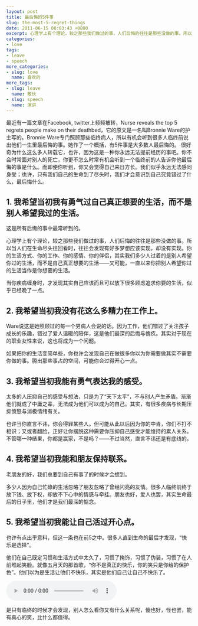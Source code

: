 ```yaml
---
layout: post
title: 最后悔的5件事
slug: the-most-5-regret-things
date: 2011-06-15 08:03:43 +0800
excerpt: 心理学上有个理论，较之那些我们做过的事，人们后悔的往往是那些没做的事。所以当人们在生命尽头往回看时，往往会发现有好多梦想应该实现，却没有实现。你的生活方式、你的工作、你的感情、你的伴侣，其实我们多少人过着的是别人希望你过的生活，而不是自己真正想要的生活——又可能，一直以来你把别人希望你过的生活当作是你想要的生活。
categories:
- love
tags:
- leave
- speech
more_categories:
- slug: love
  name: 喜欢的
more_tags:
- slug: leave
  name: 散伙
- slug: speech
  name: 演讲
---
```


最近有一篇文章在Facebook, twitter上频频被转，Nurse reveals the top 5 regrets people make on their deathbed，它的原文是一名叫Bronnie Ware的护士写的。Bronnie Ware专门照顾那些临终病人，所以有机会听到很多人临终前说出他们一生里最后悔的事。她作了一个概括，有5件事是大多数人最后悔的。
很好奇为什么这么多人转载它，也许，因为这是一种你永远无法提前经历的事吧。你不会时常面对别人的死亡，你更不怎么时常有机会听到一个临终前的人告诉你他最后悔的事是什么。而即便你听到，你又会觉得自己来日方长。我们似乎永远无法感同身受；也许，只有我们自己的生命到了尽头时，我们才会意识到自己究竟错过了什么，最后悔什么。


## 1. 我希望当初我有勇气过自己真正想要的生活，而不是别人希望我过的生活。

这是所有后悔的事中最常听到的。

心理学上有个理论，较之那些我们做过的事，人们后悔的往往是那些没做的事。所以当人们在生命尽头往回看时，往往会发现有好多梦想应该实现，却没有实现。你的生活方式、你的工作、你的感情、你的伴侣，其实我们多少人过着的是别人希望你过的生活，而不是自己真正想要的生活——又可能，一直以来你把别人希望你过的生活当作是你想要的生活。

当你疾病缠身时，才发现其实自己应该而且可以放下很多顾虑追求你要的生活，似乎已经晚了一点。

## 2. 我希望当初我没有花这么多精力在工作上。

Ware说这是她照顾过的每一个男病人会说的话。因为工作，他们错过了关注孩子成长的乐趣，错过了爱人温暖的陪伴，这是他们最深的后悔与愧疚。其实对于现在的职业女性来说，这也将成为一个问题。

如果把你的生活变简单些，你也许会发现自己在做很多你以为你需要做其实不需要你做的事。腾出那些事占的空间，可能你会过得开心一点。

## 3. 我希望当初我能有勇气表达我的感受。

太多的人压抑自己的感受与想法，只是为了“天下太平”，不与别人产生矛盾。渐渐他们就成了中庸之辈，无法成为他们可以成为的自己。其实，有很多疾病与长期压抑愤怒与消极情绪有关。

也许当你直言不讳，你会得罪某些人。但可能从此以后因为你的中肯，你们不打不相识；又或者翻脸，正好让你摆脱这种需要你压抑自己感受才能维持的累人关系。不管哪一种结果，你都是赢家，不是吗？——不过当然，直言不讳还是有底线的。

## 4. 我希望当初我能和朋友保持联系。

老朋友的好，我们总要到自己有事了的时候才会想到。

多少人因为自己忙碌的生活忽略了朋友忽略了曾经闪亮的友情。很多人临终前终于放下钱、放下权，却放不下心中的情感与牵挂。朋友也好，爱人也罢，其实生命最后的日子里，他们才是我们最深的惦念。

## 5. 我希望当初我能让自己活过开心点。

也许有点出乎意料，但这一条也在前5之中。很多人直到生命的最后才发现，“快乐是选择”。

他们在自己既定习惯和生活方式中太久了，习惯了掩饰，习惯了伪装，习惯了在人前堆起笑脸。就像五月天的那首歌，“你不是真正的快乐，你的笑只是你给的保护色”。他们以为是生活让他们不快乐，其实是他们自己让自己不快乐了。

<audio controls="controls">
	<source src="{{ site.path.uploads }}2011/06/15/the-most-5-regret-things/Yellow.mp3" type="audio/mpeg" />
	Your browser does not support the audio element.
</audio>

是只有临终的时候才会发现，别人怎么看你又有什么关系呢，傻也好，怪也罢，能有真心的笑，比什么都值得。
